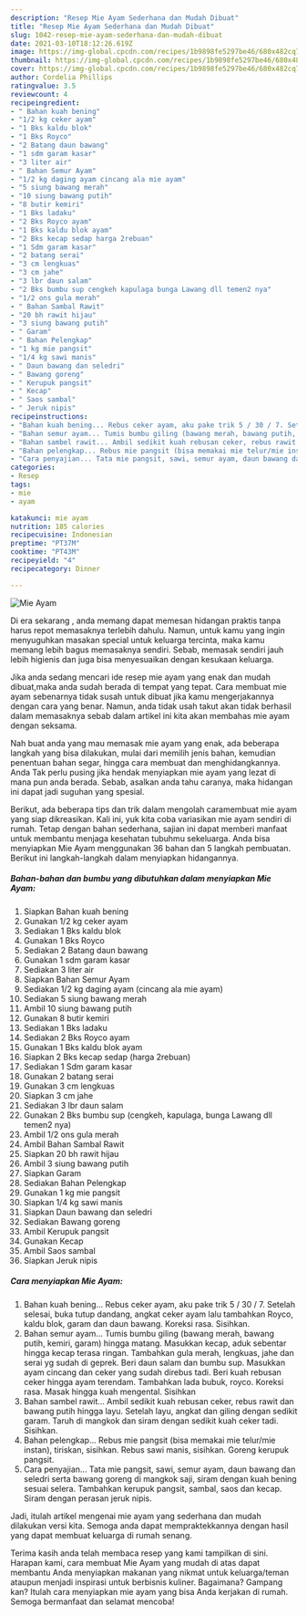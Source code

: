 ```yaml
---
description: "Resep Mie Ayam Sederhana dan Mudah Dibuat"
title: "Resep Mie Ayam Sederhana dan Mudah Dibuat"
slug: 1042-resep-mie-ayam-sederhana-dan-mudah-dibuat
date: 2021-03-10T18:12:26.619Z
image: https://img-global.cpcdn.com/recipes/1b9898fe5297be46/680x482cq70/mie-ayam-foto-resep-utama.jpg
thumbnail: https://img-global.cpcdn.com/recipes/1b9898fe5297be46/680x482cq70/mie-ayam-foto-resep-utama.jpg
cover: https://img-global.cpcdn.com/recipes/1b9898fe5297be46/680x482cq70/mie-ayam-foto-resep-utama.jpg
author: Cordelia Phillips
ratingvalue: 3.5
reviewcount: 4
recipeingredient:
- " Bahan kuah bening"
- "1/2 kg ceker ayam"
- "1 Bks kaldu blok"
- "1 Bks Royco"
- "2 Batang daun bawang"
- "1 sdm garam kasar"
- "3 liter air"
- " Bahan Semur Ayam"
- "1/2 kg daging ayam cincang ala mie ayam"
- "5 siung bawang merah"
- "10 siung bawang putih"
- "8 butir kemiri"
- "1 Bks ladaku"
- "2 Bks Royco ayam"
- "1 Bks kaldu blok ayam"
- "2 Bks kecap sedap harga 2rebuan"
- "1 Sdm garam kasar"
- "2 batang serai"
- "3 cm lengkuas"
- "3 cm jahe"
- "3 lbr daun salam"
- "2 Bks bumbu sup cengkeh kapulaga bunga Lawang dll temen2 nya"
- "1/2 ons gula merah"
- " Bahan Sambal Rawit"
- "20 bh rawit hijau"
- "3 siung bawang putih"
- " Garam"
- " Bahan Pelengkap"
- "1 kg mie pangsit"
- "1/4 kg sawi manis"
- " Daun bawang dan seledri"
- " Bawang goreng"
- " Kerupuk pangsit"
- " Kecap"
- " Saos sambal"
- " Jeruk nipis"
recipeinstructions:
- "Bahan kuah bening... Rebus ceker ayam, aku pake trik 5 / 30 / 7. Setelah selesai, buka tutup dandang, angkat ceker ayam lalu tambahkan Royco, kaldu blok, garam dan daun bawang. Koreksi rasa. Sisihkan."
- "Bahan semur ayam... Tumis bumbu giling (bawang merah, bawang putih, kemiri, garam) hingga matang. Masukkan kecap, aduk sebentar hingga kecap terasa ringan. Tambahkan gula merah, lengkuas, jahe dan serai yg sudah di geprek. Beri daun salam dan bumbu sup. Masukkan ayam cincang dan ceker yang sudah direbus tadi. Beri kuah rebusan ceker hingga ayam terendam. Tambahkan lada bubuk, royco. Koreksi rasa. Masak hingga kuah mengental. Sisihkan"
- "Bahan sambel rawit... Ambil sedikit kuah rebusan ceker, rebus rawit dan bawang putih hingga layu. Setelah layu, angkat dan giling dengan sedikit garam. Taruh di mangkok dan siram dengan sedikit kuah ceker tadi. Sisihkan."
- "Bahan pelengkap... Rebus mie pangsit (bisa memakai mie telur/mie instan), tiriskan, sisihkan. Rebus sawi manis, sisihkan. Goreng kerupuk pangsit."
- "Cara penyajian... Tata mie pangsit, sawi, semur ayam, daun bawang dan seledri serta bawang goreng di mangkok saji, siram dengan kuah bening sesuai selera. Tambahkan kerupuk pangsit, sambal, saos dan kecap. Siram dengan perasan jeruk nipis."
categories:
- Resep
tags:
- mie
- ayam

katakunci: mie ayam 
nutrition: 185 calories
recipecuisine: Indonesian
preptime: "PT37M"
cooktime: "PT43M"
recipeyield: "4"
recipecategory: Dinner

---
```



![Mie Ayam](https://img-global.cpcdn.com/recipes/1b9898fe5297be46/680x482cq70/mie-ayam-foto-resep-utama.jpg)

Di era  sekarang , anda memang dapat memesan hidangan praktis tanpa harus repot memasaknya terlebih dahulu. Namun, untuk kamu yang ingin menyuguhkan masakan special untuk keluarga tercinta, maka kamu memang lebih bagus memasaknya sendiri. Sebab, memasak sendiri jauh lebih higienis dan juga bisa menyesuaikan dengan kesukaan keluarga.

Jika anda sedang mencari ide resep mie ayam yang enak dan mudah dibuat,maka anda sudah berada di tempat yang tepat. Cara membuat mie ayam  sebenarnya tidak susah untuk dibuat jika kamu mengerjakannya dengan cara yang benar. Namun, anda tidak usah takut akan tidak berhasil dalam memasaknya 
sebab dalam artikel ini kita akan membahas mie ayam dengan seksama.  



Nah buat anda yang mau memasak mie ayam yang enak, ada beberapa langkah yang bisa dilakukan, mulai dari memilih jenis bahan, kemudian penentuan bahan segar, hingga cara membuat dan menghidangkannya. Anda Tak perlu pusing jika hendak menyiapkan mie ayam yang lezat di mana pun anda berada. Sebab, asalkan anda  tahu caranya, maka hidangan ini dapat jadi suguhan yang spesial.

Berikut, ada beberapa tips dan trik dalam mengolah caramembuat mie ayam yang siap dikreasikan. Kali ini, yuk kita coba variasikan mie ayam sendiri di rumah. Tetap dengan bahan sederhana, sajian ini dapat memberi manfaat untuk membantu menjaga kesehatan tubuhmu sekeluarga. Anda bisa menyiapkan Mie Ayam menggunakan 36 bahan dan 5 langkah pembuatan. Berikut ini langkah-langkah dalam menyiapkan hidangannya.

<!--inarticleads1-->

##### Bahan-bahan dan bumbu yang dibutuhkan dalam menyiapkan Mie Ayam:

1. Siapkan  Bahan kuah bening
1. Gunakan 1/2 kg ceker ayam
1. Sediakan 1 Bks kaldu blok
1. Gunakan 1 Bks Royco
1. Sediakan 2 Batang daun bawang
1. Gunakan 1 sdm garam kasar
1. Sediakan 3 liter air
1. Siapkan  Bahan Semur Ayam
1. Sediakan 1/2 kg daging ayam (cincang ala mie ayam)
1. Sediakan 5 siung bawang merah
1. Ambil 10 siung bawang putih
1. Gunakan 8 butir kemiri
1. Sediakan 1 Bks ladaku
1. Sediakan 2 Bks Royco ayam
1. Gunakan 1 Bks kaldu blok ayam
1. Siapkan 2 Bks kecap sedap (harga 2rebuan)
1. Sediakan 1 Sdm garam kasar
1. Gunakan 2 batang serai
1. Gunakan 3 cm lengkuas
1. Siapkan 3 cm jahe
1. Sediakan 3 lbr daun salam
1. Gunakan 2 Bks bumbu sup (cengkeh, kapulaga, bunga Lawang dll temen2 nya)
1. Ambil 1/2 ons gula merah
1. Ambil  Bahan Sambal Rawit
1. Siapkan 20 bh rawit hijau
1. Ambil 3 siung bawang putih
1. Siapkan  Garam
1. Sediakan  Bahan Pelengkap
1. Gunakan 1 kg mie pangsit
1. Siapkan 1/4 kg sawi manis
1. Siapkan  Daun bawang dan seledri
1. Sediakan  Bawang goreng
1. Ambil  Kerupuk pangsit
1. Gunakan  Kecap
1. Ambil  Saos sambal
1. Siapkan  Jeruk nipis




<!--inarticleads2-->

##### Cara menyiapkan Mie Ayam:

1. Bahan kuah bening... Rebus ceker ayam, aku pake trik 5 / 30 / 7. Setelah selesai, buka tutup dandang, angkat ceker ayam lalu tambahkan Royco, kaldu blok, garam dan daun bawang. Koreksi rasa. Sisihkan.
1. Bahan semur ayam... Tumis bumbu giling (bawang merah, bawang putih, kemiri, garam) hingga matang. Masukkan kecap, aduk sebentar hingga kecap terasa ringan. Tambahkan gula merah, lengkuas, jahe dan serai yg sudah di geprek. Beri daun salam dan bumbu sup. Masukkan ayam cincang dan ceker yang sudah direbus tadi. Beri kuah rebusan ceker hingga ayam terendam. Tambahkan lada bubuk, royco. Koreksi rasa. Masak hingga kuah mengental. Sisihkan
1. Bahan sambel rawit... Ambil sedikit kuah rebusan ceker, rebus rawit dan bawang putih hingga layu. Setelah layu, angkat dan giling dengan sedikit garam. Taruh di mangkok dan siram dengan sedikit kuah ceker tadi. Sisihkan.
1. Bahan pelengkap... Rebus mie pangsit (bisa memakai mie telur/mie instan), tiriskan, sisihkan. Rebus sawi manis, sisihkan. Goreng kerupuk pangsit.
1. Cara penyajian... Tata mie pangsit, sawi, semur ayam, daun bawang dan seledri serta bawang goreng di mangkok saji, siram dengan kuah bening sesuai selera. Tambahkan kerupuk pangsit, sambal, saos dan kecap. Siram dengan perasan jeruk nipis.




Jadi, itulah artikel mengenai  mie ayam  yang sederhana dan mudah dilakukan versi kita. Semoga anda dapat mempraktekkannya dengan hasil yang dapat membuat keluarga di rumah senang. 

Terima kasih anda telah membaca resep yang kami tampilkan di sini. Harapan kami, cara membuat  Mie Ayam yang mudah di atas dapat membantu Anda menyiapkan makanan yang nikmat untuk keluarga/teman ataupun menjadi inspirasi untuk berbisnis kuliner. Bagaimana? Gampang kan? Itulah cara menyiapkan mie ayam yang bisa Anda kerjakan di rumah. Semoga bermanfaat dan selamat mencoba!


